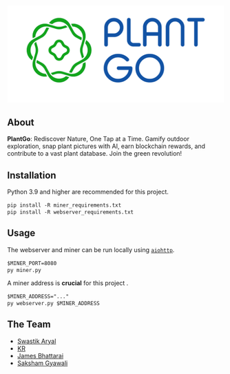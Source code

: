 <p>
    <img src="./img/logo.png">
</p>


## About

**PlantGo**:  Rediscover Nature, One Tap at a Time. Gamify outdoor exploration, snap plant pictures with AI, earn blockchain rewards, and contribute to a vast plant database. Join the green revolution!


## Installation

Python 3.9 and higher are recommended for this project.

```
pip install -R miner_requirements.txt
pip install -R webserver_requirements.txt
```

## Usage

The webserver and miner can be run locally using [`aiohttp`](https://docs.aiohttp.org/en/stable/).

```
$MINER_PORT=8080
py miner.py
```

A miner address is **crucial** for this project .

```
$MINER_ADDRESS="..."
py webserver.py $MINER_ADDRESS
```

## The Team

- [Swastik Aryal](https://github.com/Swastik-Aryal)
- [KR](https://github.com/justfoolingaround)
- [James Bhattarai](https://github.com/jamesii-b)
- [Saksham Gyawali](https://github.com/SaksamGyawali)
